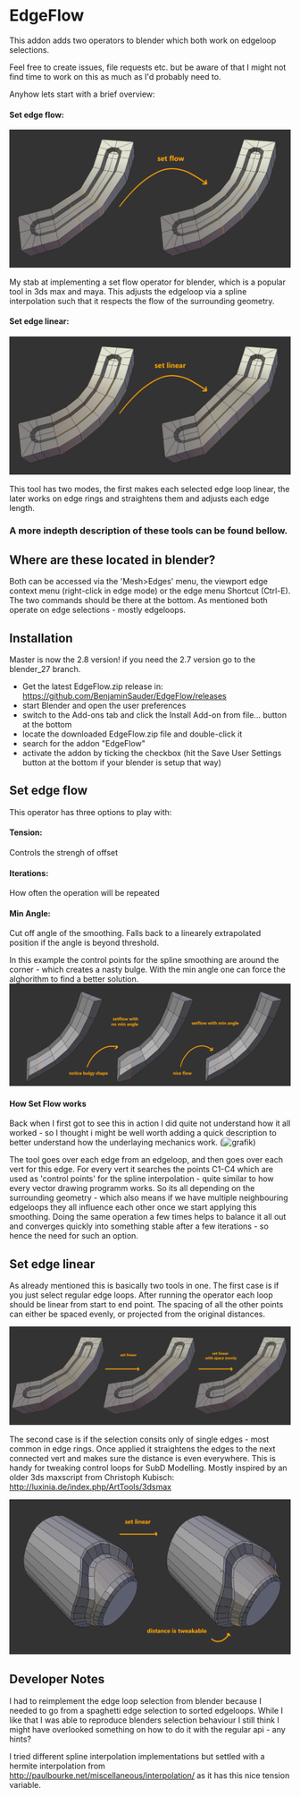 # EdgeFlow

This addon adds two operators to blender which both work on edgeloop selections.

Feel free to create issues, file requests etc. but be aware of that I might not find time to work on this as much as I'd probably need to. 

Anyhow lets start with a brief overview:

#### Set edge flow:

![Set_Flow_Demo](https://github.com/BenjaminSauder/EdgeFlow/blob/master/docs/Set_Flow_Demo.jpg)

  My stab at implementing a set flow operator for blender, which is a popular tool in 3ds max and maya. This adjusts the edgeloop via a spline interpolation such that it respects the flow of the surrounding geometry.

#### Set edge linear:

![Set_Linear_Demo](https://github.com/BenjaminSauder/EdgeFlow/blob/master/docs/Set_Linear_Demo.jpg)

This tool has two modes, the first makes each selected edge loop linear, the later works on edge rings and straightens them and adjusts each edge length.

### A more indepth description of these tools can be found bellow.



## Where are these located in blender?

Both can be accessed via the 'Mesh>Edges' menu, the viewport edge context menu (right-click in edge mode) or the edge menu Shortcut (Ctrl-E). The two commands should be there at the bottom. As mentioned both operate on edge selections - mostly edgeloops.


## Installation
Master is now the 2.8 version! if you need the 2.7 version go to the blender_27 branch.

* Get the latest EdgeFlow.zip release in: https://github.com/BenjaminSauder/EdgeFlow/releases
* start Blender and open the user preferences
* switch to the Add-ons tab and click the Install Add-on from file... button at the bottom
* locate the downloaded EdgeFlow.zip file and double-click it
* search for the addon "EdgeFlow"
* activate the addon by ticking the checkbox (hit the Save User Settings button at the bottom if your blender is setup that way)



## Set edge flow

This operator has three options to play with:

#### Tension: 
Controls the strengh of offset 
#### Iterations: 
How often the operation will be repeated
#### Min Angle:
Cut off angle of the smoothing. Falls back to a linearely extrapolated position if the angle is beyond threshold. 

In this example the control points for the spline smoothing are around the corner - which creates a nasty bulge. With the min angle one can force the alghorithm to find a better solution.
![MIn_Angle_Demo](https://github.com/BenjaminSauder/EdgeFlow/blob/master/docs/Min_Angle_Demo.jpg)


#### How Set Flow works

Back when I first got to see this in action I did quite not understand how it all worked - so I thought i might be well worth adding a quick description to better understand how the underlaying mechanics work.
(![grafik](https://github.com/BenjaminSauder/EdgeFlow/assets/13512160/c7875b5a-1f8f-407a-a05f-2f0705ac4cf3))


The tool goes over each edge from an edgeloop, and then goes over each vert for this edge. For every vert it searches the points C1-C4 which are used as 'control points' for the spline interpolation - quite similar to how every vector drawing programm works.
So its all depending on the surrounding geometry - which also means if we have multiple neighbouring edgeloops they all influence each other once we start applying this smoothing. Doing the same operation a few times helps to balance it all out and  converges quickly into something stable after a few iterations - so hence the need for such an option.


## Set edge linear

As already mentioned this is basically two tools in one. The first case is if you just select regular edge loops. After running the operator each loop should be linear from start to end point. The spacing of all the other points can either be spaced evenly, or projected from the original distances.

![Set_Linear_Demo2](https://github.com/BenjaminSauder/EdgeFlow/blob/master/docs/Set_Linear_Demo2.jpg)


The second case is if the selection consits only of single edges - most common in edge rings. Once applied it straightens the edges to the next connected vert and makes sure the distance is even everywhere. This is handy for tweaking control loops for SubD Modelling. Mostly inspired by an older 3ds maxscript from Christoph Kubisch: http://luxinia.de/index.php/ArtTools/3dsmax

![Set_Linear_Demo3](https://github.com/BenjaminSauder/EdgeFlow/blob/master/docs/Set_Linear_Demo3.jpg)


## Developer Notes

I had to reimplement the edge loop selection from blender because I needed to go from a spaghetti edge selection to sorted edgeloops. While I like that I was able to reproduce blenders selection behaviour I still think I might have overlooked something on how to do it with the regular api - any hints?

I tried different spline interpolation implementations but settled with a hermite interpolation from http://paulbourke.net/miscellaneous/interpolation/ as it has this nice tension variable.
